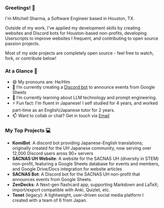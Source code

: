 ### Greetings! 👋

I'm Mitchell Sharma, a Software Engineer based in Houston, TX.

Outside of my work, I've applied my development skills by creating websites and Discord bots for Houston-based non-profits, developing Userscripts to improve websites I frequent, and contributing to open source passion projects.  

Most of my side projects are completely open source - feel free to watch, fork, or contribute below!  
  
### At a Glance 👀  
- 😄 My pronouns are: He/Him  
- 🔭 I’m currently creating a [Discord bot](https://github.com/SharmaMitchell/SACNAS-UH-Discord-Bot) to announce events from Google Sheets 
- 🌱 I’m currently learning about LLM technology and prompt engineering.  
- ⚡ Fun fact: I'm fluent in Japanese! I self studied for 4 years, and worked part-time as an English/Japanese tutor for 2 years.  
- 📫 Want to collab or chat? Get in touch via [Email](mailto:sharmamitch+gh@gmail.com)

### My Top Projects 💻
- **KomiBot**: A discord bot providing Japanese-English translations; originally created for the UH Japanese community, now serving over 12,000 Discord users aross 90+ servers
- **SACNAS UH Website**: A website for the SACNAS UH (diversity in STEM) non-profit, featuring a Google Sheets database for events and members, and Google Drive/Docs integration for website articles
- **SACNAS Bot**: A Discord bot for the SACNAS UH non-profit that announces events from Google Sheets.
- **ZenDecks**: A Next-gen flashcard app, supporting Markdown and LaTeX; import/export compatible with Anki, Quizlet, etc.
- **Tenet** (legacy): A lightweight, user-driven social media platform I created with a team of 6 from Japan. 
